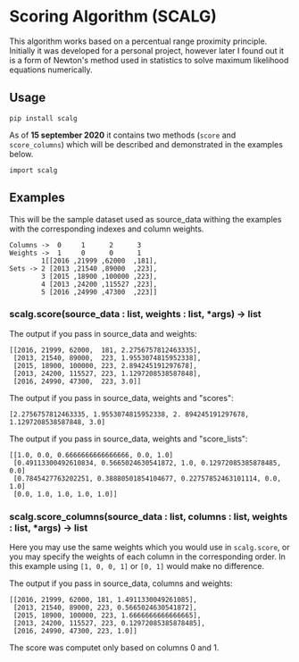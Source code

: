 
# Scoring Algorithm (SCALG)

This algorithm works based on a percentual range proximity principle. Initially it was developed for a personal project, however later I found out it is a form of Newton's method used in statistics to solve maximum likelihood equations numerically.

## Usage

    pip install scalg

As of __15 september 2020__ it contains two methods (`score` and `score_columns`) which will be described and demonstrated in the examples below.

    import scalg

## Examples

This will be the sample dataset used as source_data withing the examples with the corresponding indexes and column weights.

    Columns ->  0     1      2      3
    Weights ->  1     0      0      1
            1[[2016 ,21999 ,62000  ,181],
    Sets -> 2 [2013 ,21540 ,89000  ,223],
            3 [2015 ,18900 ,100000 ,223],
            4 [2013 ,24200 ,115527 ,223],
            5 [2016 ,24990 ,47300  ,223]]

### scalg.score(source_data : list, weights : list, *args) -> list

The output if you pass in source_data and weights:

    [[2016, 21999, 62000,  181, 2.2756757812463335],
     [2013, 21540, 89000,  223, 1.9553074815952338],
     [2015, 18900, 100000, 223, 2.894245191297678],
     [2013, 24200, 115527, 223, 1.1297208538587848],
     [2016, 24990, 47300,  223, 3.0]]

The output if you pass in source_data, weights and "scores":

    [2.2756757812463335, 1.9553074815952338, 2. 894245191297678, 1.1297208538587848, 3.0]

The output if you pass in source_data, weights and "score_lists":

    [[1.0, 0.0, 0.6666666666666666, 0.0, 1.0]
     [0.49113300492610834, 0.5665024630541872, 1.0, 0.12972085385878485, 0.0]
     [0.7845427763202251, 0.38880501854104677, 0.22757852463101114, 0.0, 1.0]
     [0.0, 1.0, 1.0, 1.0, 1.0]]

### scalg.score_columns(source_data : list, columns : list, weights : list, *args) -> list

Here you may use the same weights which you would use in `scalg.score`, or you may specify the weights of each column in the corresponding order. In this example using `[1, 0, 0, 1]` or `[0, 1]` would make no difference.

The output if you pass in source_data, columns and weights:

    [[2016, 21999, 62000, 181, 1.4911330049261085],
     [2013, 21540, 89000, 223, 0.5665024630541872],
     [2015, 18900, 100000, 223, 1.6666666666666665],
     [2013, 24200, 115527, 223, 0.12972085385878485],
     [2016, 24990, 47300, 223, 1.0]]

The score was computet only based on columns 0 and 1.